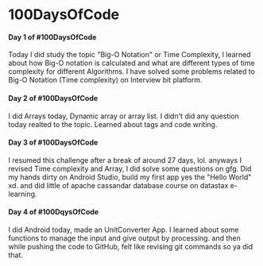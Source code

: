 # 100DaysOfCode

#### Day 1 of #100DaysOfCode

Today I did study the topic "Big-O Notation" or Time Complexity, I learned about how Big-O notation is calculated and what are different types of time complexity for different Algorithms. I have solved some problems related to Big-O Notation (Time complexity) on Interview bit platform. 

#### Day 2 of #100DaysOfCode
I did Arrays today, Dynamic array or array list. I didn't did any question today realted to the topic. Learned about tags and code writing.

#### Day 3 of #100DaysOfCode
I resumed this challenge after a break of around 27 days, lol. anyways I revised Time complexity and Array, I did solve some questions on gfg. 
Did my hands dirty on Android Studio, build my first app yes the "Hello World" xd. and did little of apache cassandar database course on datastax e-learning.

#### Day 4 of #100DqysOfCode
I did Android today, made an UnitConverter App. I learned about some functions to manage the input and give output by processing. and then while pushing the code to GitHub, felt like revising git commands so ya did that.
